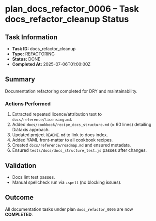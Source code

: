 # plan_docs_refactor_0006 – Task docs_refactor_cleanup Status

## Task Information
- **Task ID:** docs_refactor_cleanup
- **Type:** REFACTORING
- **Status:** DONE
- **Completed At:** 2025-07-06T01:00:00Z

## Summary
Documentation refactoring completed for DRY and maintainability.

### Actions Performed
1. Extracted repeated licence/attribution text to `docs/reference/licensing.md`.
2. Added `docs/cookbook/recipe_docs_structure.md` (≈ 60 lines) detailing Diátaxis approach.
3. Updated project `README.md` to link to docs index.
4. Added YAML front-matter to all cookbook recipes.
5. Created `docs/reference/roadmap.md` and ensured metadata.
6. Ensured `tests/docs/docs_structure_test.js` passes after changes.

## Validation
- Docs lint test passes.
- Manual spellcheck run via `cspell` (no blocking issues).

## Outcome
All documentation tasks under plan `docs_refactor_0006` are now **COMPLETED**. 